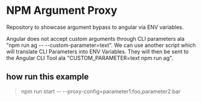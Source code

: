 # NPM Argument Proxy

Repository to showcase argument bypass to angular via ENV variables.

Angular does not accept custom arguments through CLI parameters ala "npm run ag -- --custom-parameter=text". We can use another script which will translate CLI Parameters into ENV Variables. They will then be sent to the Angular CLI Tool ala "CUSTOM_PARAMETER=text npm run ag".

## how run this example

> npm run start -- --proxy-config=parameter1:foo,parameter2:bar
